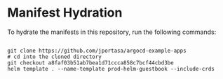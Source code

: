 
# Manifest Hydration

To hydrate the manifests in this repository, run the following commands:

```shell

git clone https://github.com/jportasa/argocd-example-apps
# cd into the cloned directory
git checkout a8faf03b51ab7bea1d71ccca858c7bcf44cbd3be
helm template . --name-template prod-helm-guestbook --include-crds
```